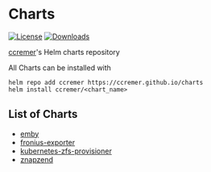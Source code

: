 # Charts

[![License](https://img.shields.io/github/license/ccremer/charts)](https://github.com/ccremer/charts/blob/master/LICENSE)
[![Downloads](https://img.shields.io/github/downloads/ccremer/charts/total)](https://github.com/ccremer/charts/releases)

[ccremer](https://github.com/ccremer)'s Helm charts repository

All Charts can be installed with
```
helm repo add ccremer https://ccremer.github.io/charts
helm install ccremer/<chart_name>
```

## List of Charts

* [emby](emby/README.md)
* [fronius-exporter](fronius-exporter/README.md)
* [kubernetes-zfs-provisioner](kubernetes-zfs-provisioner/README.md)
* [znapzend](znapzend/README.md)
